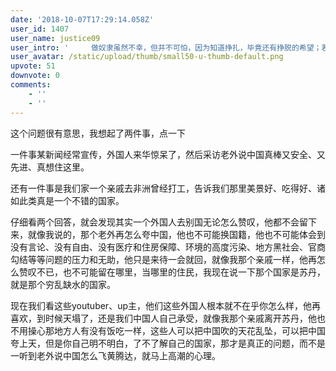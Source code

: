 ```yaml
---
date: '2018-10-07T17:29:14.058Z'
user_id: 1407
user_name: justice09
user_intro: '     做奴隶虽然不幸，但并不可怕，因为知道挣扎，毕竟还有挣脱的希望；若是从奴隶生活中寻出美来，赞叹、陶醉，就是万劫不复的奴才了！'
user_avatar: /static/upload/thumb/small50-u-thumb-default.png
upvote: 51
downvote: 0
comments:
    - ''
    - ''
---
```


这个问题很有意思，我想起了两件事，点一下

一件事某新闻经常宣传，外国人来华惊呆了，然后采访老外说中国真棒又安全、又先进、真想住这里。

还有一件事是我们家一个亲戚去非洲曾经打工，告诉我们那里美景好、吃得好、诸如此类真是一个不错的国家。

仔细看两个回答，就会发现其实一个外国人去别国无论怎么赞叹，他都不会留下来，就像我说的，那个老外再怎么夸中国，他也不可能换国籍，他也不可能体会到没有言论、没有自由、没有医疗和住房保障、环境的高度污染、地方黑社会、官商勾结等等问题的压力和无助，他只是来待一会就回，就像我那个亲戚一样，他再怎么赞叹不已，也不可能留在哪里，当哪里的住民，我现在说一下那个国家是苏丹，就是那个穷乱缺水的国家。

现在我们看这些youtuber、up主，他们这些外国人根本就不在乎你怎么样，他再喜欢，到时候天塌了，还是我们中国人自己承受，就像我那个亲戚离开苏丹，他也不用操心那地方人有没有饭吃一样，这些人可以把中国吹的天花乱坠，可以把中国夸上天，但是你自己明不明白，了不了解自己的国家，那才是真正的问题，而不是一听到老外说中国怎么飞黄腾达，就马上高潮的心理。
